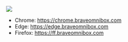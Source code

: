 ![](https://assets.braveomnibox.com/images/tiles/marquee/edge/tile1400x560.png)

- Chrome: https://chrome.braveomnibox.com
- Edge: https://edge.braveomnibox.com
- Firefox: https://ff.braveomnibox.com
